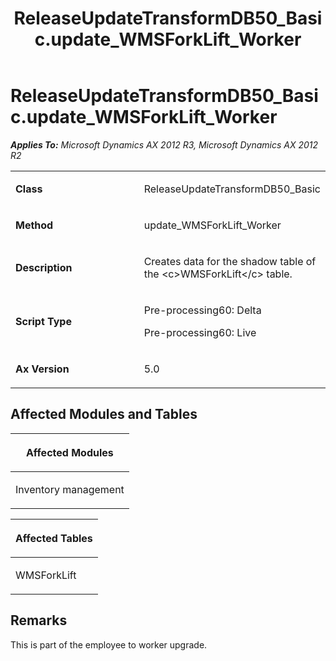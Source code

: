 ﻿---
title: ReleaseUpdateTransformDB50_Basic.update_WMSForkLift_Worker
TOCTitle: ReleaseUpdateTransformDB50_Basic.update_WMSForkLift_Worker
ms:assetid: efe597f3-3c98-6fe7-3773-f98a0431121d
ms:mtpsurl: https://msdn.microsoft.com/en-us/library/JJ737393(v=AX.60)
ms:contentKeyID: 49712088
ms.date: 05/18/2015
mtps_version: v=AX.60
---

# ReleaseUpdateTransformDB50\_Basic.update\_WMSForkLift\_Worker 


_**Applies To:** Microsoft Dynamics AX 2012 R3, Microsoft Dynamics AX 2012 R2_

<table>
<colgroup>
<col style="width: 50%" />
<col style="width: 50%" />
</colgroup>
<tbody>
<tr class="odd">
<td><p><strong>Class</strong></p></td>
<td><p>ReleaseUpdateTransformDB50_Basic</p></td>
</tr>
<tr class="even">
<td><p><strong>Method</strong></p></td>
<td><p>update_WMSForkLift_Worker</p></td>
</tr>
<tr class="odd">
<td><p><strong>Description</strong></p></td>
<td><p>Creates data for the shadow table of the &lt;c&gt;WMSForkLift&lt;/c&gt; table.</p></td>
</tr>
<tr class="even">
<td><p><strong>Script Type</strong></p></td>
<td><p>Pre-processing60: Delta</p>
<p>Pre-processing60: Live</p></td>
</tr>
<tr class="odd">
<td><p><strong>Ax Version</strong></p></td>
<td><p>5.0</p></td>
</tr>
</tbody>
</table>


## Affected Modules and Tables

<table>
<colgroup>
<col style="width: 100%" />
</colgroup>
<thead>
<tr class="header">
<th><p>Affected Modules</p></th>
</tr>
</thead>
<tbody>
<tr class="odd">
<td><p>Inventory management</p></td>
</tr>
</tbody>
</table>


<table>
<colgroup>
<col style="width: 100%" />
</colgroup>
<thead>
<tr class="header">
<th><p>Affected Tables</p></th>
</tr>
</thead>
<tbody>
<tr class="odd">
<td><p>WMSForkLift</p></td>
</tr>
</tbody>
</table>


## Remarks

This is part of the employee to worker upgrade.

  


